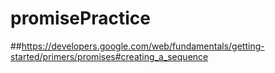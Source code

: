 # promisePractice


##https://developers.google.com/web/fundamentals/getting-started/primers/promises#creating_a_sequence
